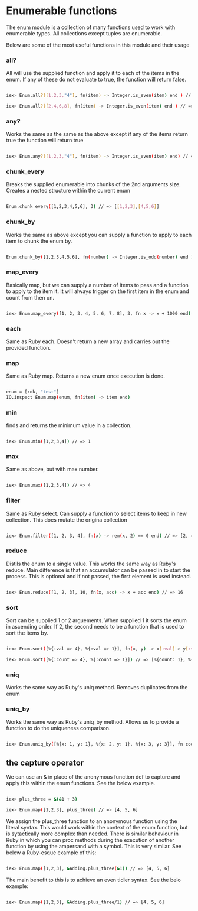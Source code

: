 # Enumerable functions

The enum module is a collection of many functions used to work with enumerable types. All collections except tuples are enumerable.

Below are some of the most useful functions in this module and their usage

### all?

All will use the supplied function and apply it to each of the items in the enum. If any of these do not evaluate to true, the function will return false.

```bash

iex> Enum.all?([1,2,3,"4"], fn(item) -> Integer.is_even(item) end ) // => false

iex> Enum.all?([2,4,6,8], fn(item) -> Integer.is_even(item) end ) // => true

```

### any?

Works the same as the same as the above except if any of the items return true the function will return true

```bash

iex> Enum.any?([1,2,3,"4"], fn(item) -> Integer.is_even(item) end) // => true

```


### chunk_every

Breaks the supplied enumerable into chunks of the 2nd arguments size. Creates a nested structure within the current enum

```bash

Enum.chunk_every([1,2,3,4,5,6], 3) // => [[1,2,3],[4,5,6]]

```

### chunk_by

Works the same as above except you can supply a function to apply to each item to chunk the enum by.

```bash

Enum.chunk_by([1,2,3,4,5,6], fn(number) -> Integer.is_odd(number) end ) // => [[1,2],[3,4],[5,6]]

```


### map_every

Basically map, but we can supply a number of items to pass and a function to apply to the item it. It will always trigger on the first item in the enum and count from then on.

```bash

iex> Enum.map_every([1, 2, 3, 4, 5, 6, 7, 8], 3, fn x -> x + 1000 end) // => [1001, 2, 3, 1004, 5, 6, 1007, 8]

```


### each

Same as Ruby each. Doesn't return a new array and carries out the provided function.



### map

Same as Ruby map. Returns a new enum once execution is done.

```bash

enum = [:ok, "test"]
IO.inspect Enum.map(enum, fn(item) -> item end)

```


### min

finds and returns the minimum value in a collection.

```bash

iex> Enum.min([1,2,3,4]) // => 1

```

### max

Same as above, but with max number.

```bash

iex> Enum.max([1,2,3,4]) // => 4

```

### filter

Same as Ruby select. Can supply a function to select items to keep in new collection. This does mutate the origina collection

```bash

iex> Enum.filter([1, 2, 3, 4], fn(x) -> rem(x, 2) == 0 end) // => [2, 4]

```


### reduce

Distils the enum to a single value. This works the same way as Ruby's reduce. Main difference is that an accumulator can be passed in to start the process. This is optional and if not passed, the first element is used instead.

```bash

iex> Enum.reduce([1, 2, 3], 10, fn(x, acc) -> x + acc end) // => 16

```

### sort

Sort can be supplied 1 or 2 arguements. When supplied 1 it sorts the enum in ascending order. If 2, the second needs to be a function that is used to sort the items by.

```bash

iex> Enum.sort([%{:val => 4}, %{:val => 1}], fn(x, y) -> x[:val] > y[:val] end) // => [%{val: 4}, %{val: 1}]

iex> Enum.sort([%{:count => 4}, %{:count => 1}]) // => [%{count: 1}, %{count: 4}]

```


### uniq

Works the same way as Ruby's uniq method. Removes duplicates from the enum




### uniq_by

Works the same way as Ruby's uniq_by method. Allows us to provide a function to do the uniqueness comparison.

```bash

iex> Enum.uniq_by([%{x: 1, y: 1}, %{x: 2, y: 1}, %{x: 3, y: 3}], fn coord -> coord.y end) // => [%{x: 1, y: 1}, %{x: 3, y: 3}]

```


## the capture operator

We can use an & in place of the anonymous function def to capture and apply this within the enum functions. See the below example.

```bash

iex> plus_three = &(&1 + 3)

iex> Enum.map([1,2,3], plus_three) // => [4, 5, 6]

```

We assign the plus_three function to an anonymous function using the literal syntax. This would work within the context of the enum function, but is sytactically more complex than needed. There is similar behaviour in Ruby in which you can proc methods during the execution of another function by using the ampersand with a symbol. This is very similar. See below a Ruby-esque example of this:


```bash

iex> Enum.map([1,2,3], &Adding.plus_three(&1)) // => [4, 5, 6]

```

The main benefit to this is to achieve an even tidier syntax. See the belo example:


```bash

iex> Enum.map([1,2,3], &Adding.plus_three/1) // => [4, 5, 6]

```
